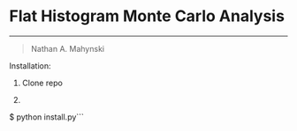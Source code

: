 # Flat Histogram Monte Carlo Analysis
----

> Nathan A. Mahynski

Installation:

1. Clone repo
2. ```$ cd FHMCAnalysis

$ python install.py```

